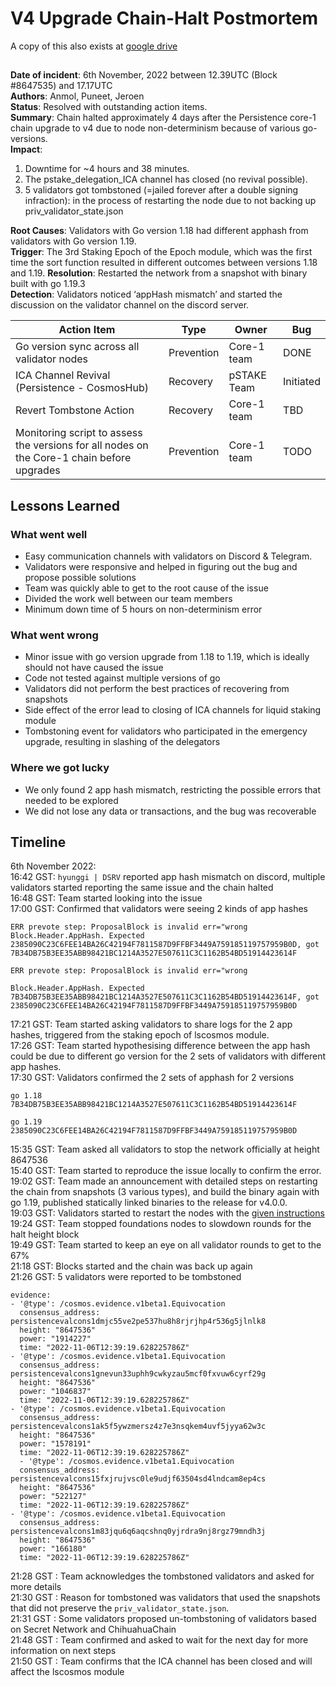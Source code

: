 # V4 Upgrade Chain-Halt Postmortem
A copy of this also exists at [google drive](https://docs.google.com/document/d/1c5xtuK7_r2VKJX1SvZCYnwqHpGprTmO9Q4BazszlL6o/edit#heading=h.tbxvxljw7tfw) 
##

**Date of incident**: 6th November, 2022 between 12.39UTC (Block #8647535) and 17.17UTC  
**Authors**: Anmol, Puneet, Jeroen   
**Status**: Resolved with outstanding action items.   
**Summary**: Chain halted approximately 4 days after the Persistence core-1 chain upgrade to v4 due to node non-determinism because of various go-versions.   
**Impact**: 
1. Downtime for ~4 hours and 38 minutes.   
2. The pstake_delegation_ICA channel has closed (no revival possible).
3. 5 validators got tombstoned (=jailed forever after a double signing infraction):  in the process of restarting the node due to not backing up priv_validator_state.json


**Root Causes**: Validators with Go version 1.18 had different apphash from validators with Go version 1.19.   
**Trigger**: The 3rd Staking Epoch of the Epoch module, which was the first time the sort function resulted in different outcomes between versions 1.18 and 1.19. 
**Resolution**: Restarted the network from a snapshot with binary built with go 1.19.3   
**Detection**: Validators noticed ‘appHash mismatch’ and started the discussion on the validator channel on the discord server.



| Action Item | Type | Owner | Bug |
| --- | --- | --- |----|   
| Go version sync across all validator nodes | Prevention | Core-1 team | DONE |   
| ICA Channel Revival (Persistence - CosmosHub) | Recovery | pSTAKE Team | Initiated |   
| Revert Tombstone Action | Recovery | Core-1 team | TBD |   
| Monitoring script to assess the versions for all nodes on the Core-1 chain before upgrades | Prevention | Core-1 team | TODO |   


##
## Lessons Learned

### What went well

* Easy communication channels with validators on Discord & Telegram.
* Validators were responsive and helped in figuring out the bug and propose possible solutions
* Team was quickly able to get to the root cause of the issue
* Divided the work well between our team members
* Minimum down time of 5 hours on non-determinism error


### What went wrong

* Minor issue with go version upgrade from 1.18 to 1.19, which is ideally should not have caused the issue
* Code not tested against multiple versions of go
* Validators did not perform the best practices of recovering from snapshots
* Side effect of the error lead to closing of ICA channels for liquid staking module
* Tombstoning event for validators who participated in the emergency upgrade, resulting in slashing of the delegators

### Where we got lucky

* We only found 2 app hash mismatch, restricting the possible errors that needed to be explored    
* We did not lose any data or transactions, and the bug was recoverable   


##
## Timeline

6th November 2022:   
16:42 GST: `hyunggi | DSRV` reported app hash mismatch on discord, multiple validators started reporting the same issue and the chain halted   
16:48 GST: Team started looking into the issue   
17:00 GST: Confirmed that validators were seeing 2 kinds of app hashes   


```
ERR prevote step: ProposalBlock is invalid err="wrong Block.Header.AppHash. Expected 2385090C23C6FEE14BA26C42194F7811587D9FFBF3449A759185119757959B0D, got 7B34DB75B3EE35ABB98421BC1214A3527E507611C3C1162B54BD51914423614F

ERR prevote step: ProposalBlock is invalid err="wrong 

Block.Header.AppHash. Expected 7B34DB75B3EE35ABB98421BC1214A3527E507611C3C1162B54BD51914423614F, got 2385090C23C6FEE14BA26C42194F7811587D9FFBF3449A759185119757959B0D
```

17:21 GST: Team started asking validators to share logs for the 2 app hashes, triggered from the staking epoch of lscosmos module.   
17:26 GST: Team started hypothesising difference between the app hash could be due to different go version for the 2 sets of validators with different app hashes.   
17:30 GST: Validators confirmed the 2 sets of apphash for 2 versions   

```
go 1.18
7B34DB75B3EE35ABB98421BC1214A3527E507611C3C1162B54BD51914423614F

go 1.19
2385090C23C6FEE14BA26C42194F7811587D9FFBF3449A759185119757959B0D
```

15:35 GST: Team asked all validators to stop the network officially at height 8647536   
15:40 GST: Team started to reproduce the issue locally to confirm the error.   
19:02 GST: Team made an announcement with detailed steps on restarting the chain from snapshots (3 various types), and build the binary again with go 1.19, published statically linked binaries to the release for v4.0.0.   
19:03 GST: Validators started to restart the nodes with the [given instructions](https://discord.com/channels/796174129077813248/825820268231655425/1038830837631832126)   
19:24 GST: Team stopped foundations nodes to slowdown rounds for the halt height block   
19:49 GST: Team started to keep an eye on all validator rounds to get to the 67%   
21:18 GST: Blocks started and the chain was back up again   
21:26 GST: 5 validators were reported to be tombstoned   

```
evidence:
- '@type': /cosmos.evidence.v1beta1.Equivocation
  consensus_address: persistencevalcons1dmjc55ve2pe537hu8h8rjrjhp4r536g5jlnlk8
  height: "8647536"
  power: "1914227"
  time: "2022-11-06T12:39:19.628225786Z"
- '@type': /cosmos.evidence.v1beta1.Equivocation
  consensus_address: persistencevalcons1gnevun33uphh9cwkyzau5mcf0fxvuw6cyrf29g
  height: "8647536"
  power: "1046837"
  time: "2022-11-06T12:39:19.628225786Z"
- '@type': /cosmos.evidence.v1beta1.Equivocation
  consensus_address: persistencevalcons1ak5f5ywzmersz4z7e3nsqkem4uvf5jyya62w3c
  height: "8647536"
  power: "1578191"
  time: "2022-11-06T12:39:19.628225786Z"
  - '@type': /cosmos.evidence.v1beta1.Equivocation
  consensus_address: persistencevalcons15fxjrujvsc0le9udjf63504sd4lndcam8ep4cs
  height: "8647536"
  power: "522127"
  time: "2022-11-06T12:39:19.628225786Z"
- '@type': /cosmos.evidence.v1beta1.Equivocation
  consensus_address: persistencevalcons1m83jqu6q6aqcshnq0yjrdra9nj8rgz79mndh3j
  height: "8647536"
  power: "166180"
  time: "2022-11-06T12:39:19.628225786Z"
```

21:28 GST : Team acknowledges the tombstoned validators and asked for more details   
21:30 GST : Reason for tombstoned was validators that used the snapshots that did not preserve the `priv_validator_state.json`.   
21:31 GST : Some validators proposed un-tombstoning of validators based on Secret Network and ChihuahuaChain   
21:48 GST : Team confirmed and asked to wait for the next day for more information on next steps   
21:50 GST : Team confirms that the ICA channel has been closed and will affect the lscosmos module   



